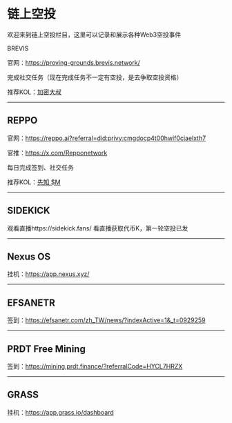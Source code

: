 # 链上空投

欢迎来到链上空投栏目，这里可以记录和展示各种Web3空投事件

BREVIS

官网：https://proving-grounds.brevis.network/

完成社交任务（现在完成任务不一定有空投，是去争取空投资格）

推荐KOL：[加密大叔](https://x.com/icryptouncle/status/1978009053617078434)

------

## REPPO

官网：https://reppo.ai?referral=did:privy:cmgdocp4t00hwif0cjaelxth7

官推：https://x.com/Repponetwork

每日完成签到、社交任务

推荐KOL：[先知 $M](https://x.com/Crypto_He/status/1974761225927201164) 

------

## SIDEKICK

观看直播https://sidekick.fans/ 看直播获取代币K，第一轮空投已发

------

## Nexus OS

挂机：https://app.nexus.xyz/

------

## EFSANETR

签到：https://efsanetr.com/zh_TW/news/?indexActive=1&_t=0929259

------

## PRDT Free Mining

签到：https://mining.prdt.finance/?referralCode=HYCL7HRZX

------

## GRASS

挂机：https://app.grass.io/dashboard
